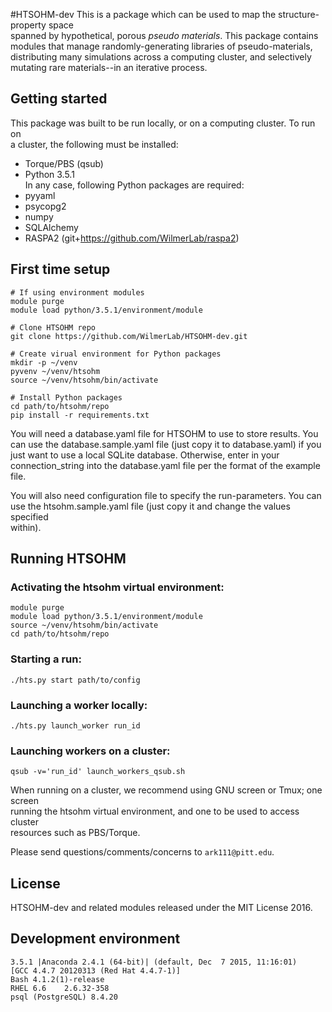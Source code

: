 #HTSOHM-dev
This is a package which can be used to map the structure-property space   
spanned by hypothetical, porous <i>pseudo materials</i>. This package contains   
modules that manage randomly-generating libraries of pseudo-materials,   
distributing many simulations across a computing cluster, and selectively   
mutating rare materials--in an iterative process.
  
## Getting started
This package was built to be run locally, or on a computing cluster. To run on   
a cluster, the following must be installed:   
  - Torque/PBS (qsub)   
  - Python 3.5.1     
In any case, following Python packages are required:   
  - pyyaml   
  - psycopg2   
  - numpy   
  - SQLAlchemy   
  - RASPA2 (git+https://github.com/WilmerLab/raspa2)   
  
## First time setup
```
# If using environment modules    
module purge   
module load python/3.5.1/environment/module    

# Clone HTSOHM repo    
git clone https://github.com/WilmerLab/HTSOHM-dev.git    

# Create virual environment for Python packages    
mkdir -p ~/venv    
pyvenv ~/venv/htsohm    
source ~/venv/htsohm/bin/activate    

# Install Python packages   
cd path/to/htsohm/repo    
pip install -r requirements.txt    
```
You will need a database.yaml file for HTSOHM to use to store results. You    
can use the database.sample.yaml file (just copy it to database.yaml) if you    
just want to use a local SQLite database. Otherwise, enter in your    
connection_string into the database.yaml file per the format of the example    
file.    
  
You will also need configuration file to specify the run-parameters. You can    
use the htsohm.sample.yaml file (just copy it and change the values specified    
within).    
  
## Running HTSOHM
### Activating the htsohm virtual environment:
```
module purge
module load python/3.5.1/environment/module
source ~/venv/htsohm/bin/activate
cd path/to/htsohm/repo
```
### Starting a run:    
```
./hts.py start path/to/config      
```
### Launching a worker locally:    
```
./hts.py launch_worker run_id    
```
### Launching workers on a cluster:      
```
qsub -v='run_id' launch_workers_qsub.sh   
```
When running on a cluster, we recommend using GNU screen or Tmux; one screen    
running the htsohm virtual environment, and one to be used to access cluster    
resources such as PBS/Torque.
  
Please send questions/comments/concerns to `ark111@pitt.edu`.
  
## License
  
HTSOHM-dev and related modules released under the MIT License 2016.    
  
## Development environment

```
3.5.1 |Anaconda 2.4.1 (64-bit)| (default, Dec  7 2015, 11:16:01)
[GCC 4.4.7 20120313 (Red Hat 4.4.7-1)]
Bash 4.1.2(1)-release
RHEL 6.6	2.6.32-358
psql (PostgreSQL) 8.4.20
```
